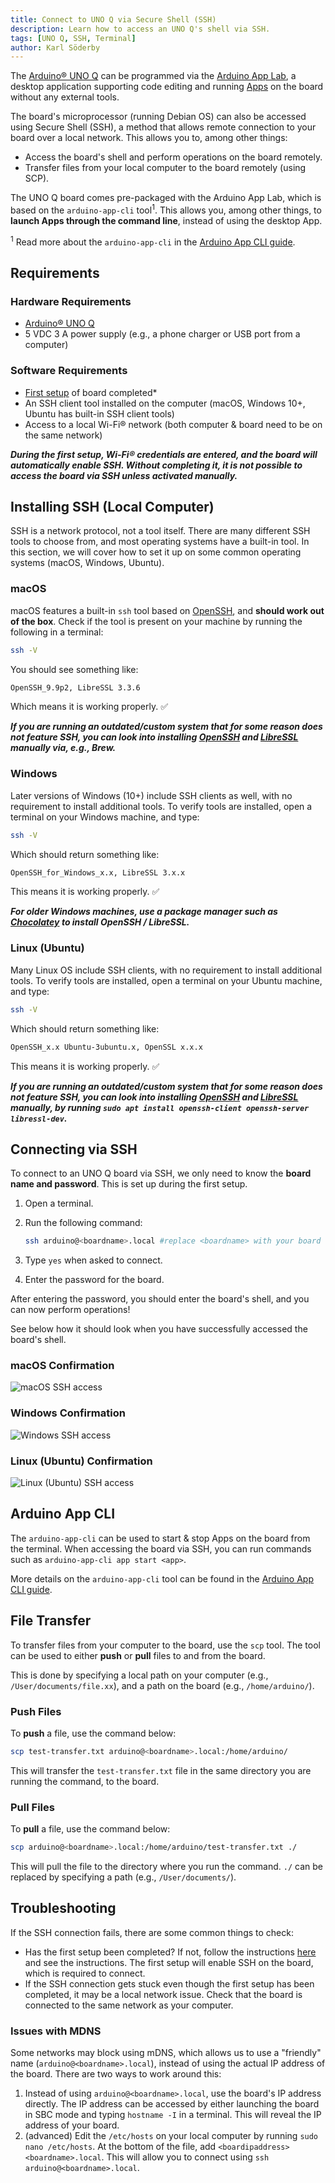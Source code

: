 ```yaml
---
title: Connect to UNO Q via Secure Shell (SSH)
description: Learn how to access an UNO Q's shell via SSH.
tags: [UNO Q, SSH, Terminal]
author: Karl Söderby
---
```


The [Arduino® UNO Q](https://store.arduino.cc/products/uno-q) can be programmed via the [Arduino App Lab](/software/app-lab/), a desktop application supporting code editing and running [Apps](/software/app-lab/tutorials/getting-started/#create--run-apps) on the board without any external tools.

The board's microprocessor (running Debian OS) can also be accessed using Secure Shell (SSH), a method that allows remote connection to your board over a local network. This allows you to, among other things:
- Access the board's shell and perform operations on the board remotely.
- Transfer files from your local computer to the board remotely (using SCP).

The UNO Q board comes pre-packaged with the Arduino App Lab, which is based on the `arduino-app-cli` tool<sup>1</sup>. This allows you, among other things, to **launch Apps through the command line**, instead of using the desktop App.

<sup>1</sup> Read more about the `arduino-app-cli` in the [Arduino App CLI guide](/software/app-lab/tutorials/cli/).

## Requirements

### Hardware Requirements

- [Arduino® UNO Q](https://store.arduino.cc/products/uno-q)
- 5 VDC 3 A power supply (e.g., a phone charger or USB port from a computer)

### Software Requirements

- [First setup](/software/app-lab/tutorials/getting-started/#install--set-up-arduino-app-lab) of board completed\*
- An SSH client tool installed on the computer (macOS, Windows 10+, Ubuntu has built-in SSH client tools)
- Access to a local Wi-Fi® network (both computer & board need to be on the same network)

***During the first setup, Wi-Fi® credentials are entered, and the board will automatically enable SSH. Without completing it, it is not possible to access the board via SSH unless activated manually.***

## Installing SSH (Local Computer)

SSH is a network protocol, not a tool itself. There are many different SSH tools to choose from, and most operating systems have a built-in tool. In this section, we will cover how to set it up on some common operating systems (macOS, Windows, Ubuntu).

### macOS

macOS features a built-in `ssh` tool based on [OpenSSH](https://www.openssh.com/), and **should work out of the box**. Check if the tool is present on your machine by running the following in a terminal:

```sh
ssh -V
```

You should see something like:

```sh
OpenSSH_9.9p2, LibreSSL 3.3.6
```

Which means it is working properly. ✅

***If you are running an outdated/custom system that for some reason does not feature SSH, you can look into installing [OpenSSH](https://formulae.brew.sh/formula/openssh) and [LibreSSL](https://formulae.brew.sh/formula/libressl) manually via, e.g., Brew.***

### Windows

Later versions of Windows (10+) include SSH clients as well, with no requirement to install additional tools. To verify tools are installed, open a terminal on your Windows machine, and type:

```sh
ssh -V
```

Which should return something like:

```sh
OpenSSH_for_Windows_x.x, LibreSSL 3.x.x
```

This means it is working properly. ✅

***For older Windows machines, use a package manager such as [Chocolatey](https://chocolatey.org/) to install OpenSSH / LibreSSL.***

### Linux (Ubuntu)

Many Linux OS include SSH clients, with no requirement to install additional tools. To verify tools are installed, open a terminal on your Ubuntu machine, and type:

```sh
ssh -V
```

Which should return something like:

```sh
OpenSSH_x.x Ubuntu-3ubuntu.x, OpenSSL x.x.x
```

This means it is working properly. ✅

***If you are running an outdated/custom system that for some reason does not feature SSH, you can look into installing [OpenSSH](https://formulae.brew.sh/formula/openssh) and [LibreSSL](https://formulae.brew.sh/formula/libressl) manually, by running `sudo apt install openssh-client openssh-server libressl-dev`.***

## Connecting via SSH

To connect to an UNO Q board via SSH, we only need to know the **board name and password**. This is set up during the first setup.

1. Open a terminal.
2. Run the following command:

   ```sh
   ssh arduino@<boardname>.local #replace <boardname> with your board name
   ``` 

3. Type `yes` when asked to connect.
4. Enter the password for the board.

After entering the password, you should enter the board's shell, and you can now perform operations!

See below how it should look when you have successfully accessed the board's shell.

### macOS Confirmation

![macOS SSH access](assets/ssh-macos.png)

### Windows Confirmation

![Windows SSH access](assets/ssh-windows.png)

### Linux (Ubuntu) Confirmation

![Linux (Ubuntu) SSH access](assets/ssh-linux.png)

## Arduino App CLI

The `arduino-app-cli` can be used to start & stop Apps on the board from the terminal. When accessing the board via SSH, you can run commands such as `arduino-app-cli app start <app>`.

More details on the `arduino-app-cli` tool can be found in the [Arduino App CLI guide](/software/app-lab/tutorials/cli/).

## File Transfer

To transfer files from your computer to the board, use the `scp` tool. The tool can be used to either **push** or **pull** files to and from the board.

This is done by specifying a local path on your computer (e.g., `/User/documents/file.xx`), and a path on the board (e.g., `/home/arduino/`).

### Push Files

To **push** a file, use the command below:

```sh
scp test-transfer.txt arduino@<boardname>.local:/home/arduino/
```

This will transfer the `test-transfer.txt` file in the same directory you are running the command, to the board.

### Pull Files

To **pull** a file, use the command below:

```sh
scp arduino@<boardname>.local:/home/arduino/test-transfer.txt ./
```

This will pull the file to the directory where you run the command. `./` can be replaced by specifying a path (e.g., `/User/documents/`).

## Troubleshooting

If the SSH connection fails, there are some common things to check:
- Has the first setup been completed? If not, follow the instructions [here](/software/app-lab/tutorials/getting-started/#install--set-up-arduino-app-lab) and see the instructions. The first setup will enable SSH on the board, which is required to connect.
- If the SSH connection gets stuck even though the first setup has been completed, it may be a local network issue. Check that the board is connected to the same network as your computer.

### Issues with MDNS

Some networks may block using mDNS, which allows us to use a "friendly" name (`arduino@<boardname>.local`), instead of using the actual IP address of the board. There are two ways to work around this:
1. Instead of using `arduino@<boardname>.local`, use the board's IP address directly. The IP address can be accessed by either launching the board in SBC mode and typing `hostname -I` in a terminal. This will reveal the IP address of your board.
2. (advanced) Edit the `/etc/hosts` on your local computer by running `sudo nano /etc/hosts`. At the bottom of the file, add `<boardipaddress> <boardname>.local`. This will allow you to connect using `ssh arduino@<boardname>.local`.